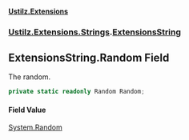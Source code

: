 #### [Ustilz.Extensions](index.md 'index')
### [Ustilz.Extensions.Strings](Ustilz.Extensions.Strings.md 'Ustilz.Extensions.Strings').[ExtensionsString](Ustilz.Extensions.Strings.ExtensionsString.md 'Ustilz.Extensions.Strings.ExtensionsString')

## ExtensionsString.Random Field

The random.

```csharp
private static readonly Random Random;
```

#### Field Value
[System.Random](https://docs.microsoft.com/en-us/dotnet/api/System.Random 'System.Random')